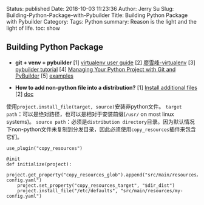 Status: published
Date: 2018-10-03 11:23:36
Author: Jerry Su
Slug: Building-Python-Package-with-Pybuilder
Title: Building Python Package with Pybuilder
Category: 
Tags: Python
summary: Reason is the light and the light of life.
toc: show

## Building Python Package

- **git + venv + pybuilder**
[1] [virtualenv user guide](https://virtualenv.pypa.io/en/stable/userguide/)
[2] [廖雪峰-virtualenv](https://www.liaoxuefeng.com/wiki/0014316089557264a6b348958f449949df42a6d3a2e542c000/001432712108300322c61f256c74803b43bfd65c6f8d0d0000)
[3] [pybuilder tutorial](http://pybuilder.github.io/documentation/tutorial.html#.XD12pPkzaUk)
[4] [Managing Your Python Project with Git and PyBuilder](https://dev.to/awwsmm/managing-your-python-project-with-git-and-pybuilder-21if)
[5] [examples](http://pybuilder.github.io/documentation/examples.html#.XD2LevkzaUk)

- **How to add non-python file into a distribution?**
[1] [Install additional files ](https://github.com/pybuilder/pybuilder/issues/364)
[2] [doc](https://pybuilder.readthedocs.io/en/latest/customizing-the-build.html#installing-files)

使用`project.install_file(target, source)`安装非python文件。
`target path`：可以是绝对路径，也可以是相对于安装前缀(`/usr/` on most linux systems)。
`source path`：必须是`distribution directory`目录。因为默认情况下non-python文件未复制到分发目录，因此必须使用`copy_resources`插件来包含它们。
```
use_plugin("copy_resources")

@init
def initialize(project):
    project.get_property("copy_resources_glob").append("src/main/resources/my-config.yaml")
    project.set_property("copy_resources_target", "$dir_dist")
    project.install_file("/etc/defaults", "src/main/resources/my-config.yaml")
```
